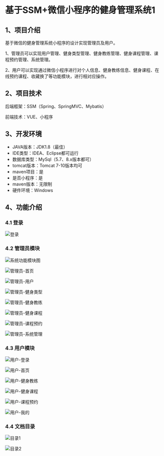 # 基于SSM+微信小程序的健身管理系统1



## 1、项目介绍

基于微信的健身管理系统小程序的设计实现管理员及用户。

1、管理员可以实现用户管理、健身类型管理、健身教练管理、健身课程管理、课程预约管理、系统管理。

2、用户可以实现通过微信小程序进行对个人信息、健身教练信息、健身课程、在线预约课程、收藏换了等功能模块，进行相对应操作。

## 2、项目技术

后端框架：SSM（Spring、SpringMVC、Mybatis）

前端技术：VUE、小程序

## 3、开发环境

- JAVA版本：JDK1.8（最佳）
- IDE类型：IDEA、Eclipse都可运行
- 数据库类型：MySql（5.7、8.x版本都可） 
- tomcat版本：Tomcat 7-10版本均可
- maven项目：是
- 是否小程序：是
- maven版本：无限制
- 硬件环境：Windows


## 4、功能介绍

### 4.1 登录

![登录](https://www.codemarket.fun/202407151934610.png)

### 4.2 管理员模块

![系统功能模块图](https://www.codemarket.fun/202407151934570.png)

![管理员-首页](https://www.codemarket.fun/202407151934073.png)

![管理员-用户](https://www.codemarket.fun/202407151934497.png)

![管理员-健身类型](https://www.codemarket.fun/202407151934041.png)

![管理员-健身教练](https://www.codemarket.fun/202407151934054.png)

![管理员-健身课程](https://www.codemarket.fun/202407151934047.png)

![管理员-课程预约](https://www.codemarket.fun/202407151934084.png)

![管理员-系统管理](https://www.codemarket.fun/202407151934079.png)

### 4.3 用户模块

![用户-登录](https://www.codemarket.fun/202407151934772.png)

![用户-首页](https://www.codemarket.fun/202407151934824.png)

![用户-健身教练](https://www.codemarket.fun/202407151934783.png)

![用户-健身课程](https://www.codemarket.fun/202407151934799.png)

![用户-课程预约](https://www.codemarket.fun/202407151934812.png)

![用户-我的](https://www.codemarket.fun/202407151934840.png)

### 4.4 文档目录

![目录1](https://www.codemarket.fun/202407151934956.png)

![目录2](https://www.codemarket.fun/202407151934963.png)